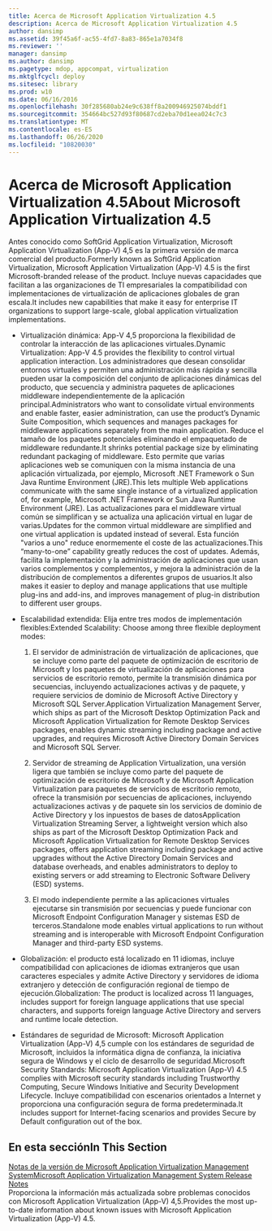 ```yaml
---
title: Acerca de Microsoft Application Virtualization 4.5
description: Acerca de Microsoft Application Virtualization 4.5
author: dansimp
ms.assetid: 39f45a6f-ac55-4fd7-8a83-865e1a7034f8
ms.reviewer: ''
manager: dansimp
ms.author: dansimp
ms.pagetype: mdop, appcompat, virtualization
ms.mktglfcycl: deploy
ms.sitesec: library
ms.prod: w10
ms.date: 06/16/2016
ms.openlocfilehash: 30f285680ab24e9c638ff8a200946925074bddf1
ms.sourcegitcommit: 354664bc527d93f80687cd2eba70d1eea024c7c3
ms.translationtype: MT
ms.contentlocale: es-ES
ms.lasthandoff: 06/26/2020
ms.locfileid: "10820030"
---
```

# <span data-ttu-id="b27c5-103">Acerca de Microsoft Application Virtualization 4.5</span><span class="sxs-lookup"><span data-stu-id="b27c5-103">About Microsoft Application Virtualization 4.5</span></span>


<span data-ttu-id="b27c5-104">Antes conocido como SoftGrid Application Virtualization, Microsoft Application Virtualization (App-V) 4,5 es la primera versión de marca comercial del producto.</span><span class="sxs-lookup"><span data-stu-id="b27c5-104">Formerly known as SoftGrid Application Virtualization, Microsoft Application Virtualization (App-V) 4.5 is the first Microsoft-branded release of the product.</span></span> <span data-ttu-id="b27c5-105">Incluye nuevas capacidades que facilitan a las organizaciones de TI empresariales la compatibilidad con implementaciones de virtualización de aplicaciones globales de gran escala.</span><span class="sxs-lookup"><span data-stu-id="b27c5-105">It includes new capabilities that make it easy for enterprise IT organizations to support large-scale, global application virtualization implementations.</span></span>

-   <span data-ttu-id="b27c5-106">Virtualización dinámica: App-V 4,5 proporciona la flexibilidad de controlar la interacción de las aplicaciones virtuales.</span><span class="sxs-lookup"><span data-stu-id="b27c5-106">Dynamic Virtualization: App-V 4.5 provides the flexibility to control virtual application interaction.</span></span> <span data-ttu-id="b27c5-107">Los administradores que desean consolidar entornos virtuales y permiten una administración más rápida y sencilla pueden usar la composición del conjunto de aplicaciones dinámicas del producto, que secuencia y administra paquetes de aplicaciones middleware independientemente de la aplicación principal.</span><span class="sxs-lookup"><span data-stu-id="b27c5-107">Administrators who want to consolidate virtual environments and enable faster, easier administration, can use the product’s Dynamic Suite Composition, which sequences and manages packages for middleware applications separately from the main application.</span></span> <span data-ttu-id="b27c5-108">Reduce el tamaño de los paquetes potenciales eliminando el empaquetado de middleware redundante.</span><span class="sxs-lookup"><span data-stu-id="b27c5-108">It shrinks potential package size by eliminating redundant packaging of middleware.</span></span> <span data-ttu-id="b27c5-109">Esto permite que varias aplicaciones web se comuniquen con la misma instancia de una aplicación virtualizada, por ejemplo, Microsoft .NET Framework o Sun Java Runtime Environment (JRE).</span><span class="sxs-lookup"><span data-stu-id="b27c5-109">This lets multiple Web applications communicate with the same single instance of a virtualized application of, for example, Microsoft .NET Framework or Sun Java Runtime Environment (JRE).</span></span> <span data-ttu-id="b27c5-110">Las actualizaciones para el middleware virtual común se simplifican y se actualiza una aplicación virtual en lugar de varias.</span><span class="sxs-lookup"><span data-stu-id="b27c5-110">Updates for the common virtual middleware are simplified and one virtual application is updated instead of several.</span></span> <span data-ttu-id="b27c5-111">Esta función "varios a uno" reduce enormemente el coste de las actualizaciones.</span><span class="sxs-lookup"><span data-stu-id="b27c5-111">This “many-to-one” capability greatly reduces the cost of updates.</span></span> <span data-ttu-id="b27c5-112">Además, facilita la implementación y la administración de aplicaciones que usan varios complementos y complementos, y mejora la administración de la distribución de complementos a diferentes grupos de usuarios.</span><span class="sxs-lookup"><span data-stu-id="b27c5-112">It also makes it easier to deploy and manage applications that use multiple plug-ins and add-ins, and improves management of plug-in distribution to different user groups.</span></span>

-   <span data-ttu-id="b27c5-113">Escalabilidad extendida: Elija entre tres modos de implementación flexibles:</span><span class="sxs-lookup"><span data-stu-id="b27c5-113">Extended Scalability: Choose among three flexible deployment modes:</span></span>

    1.  <span data-ttu-id="b27c5-114">El servidor de administración de virtualización de aplicaciones, que se incluye como parte del paquete de optimización de escritorio de Microsoft y los paquetes de virtualización de aplicaciones para servicios de escritorio remoto, permite la transmisión dinámica por secuencias, incluyendo actualizaciones activas y de paquete, y requiere servicios de dominio de Microsoft Active Directory y Microsoft SQL Server.</span><span class="sxs-lookup"><span data-stu-id="b27c5-114">Application Virtualization Management Server, which ships as part of the Microsoft Desktop Optimization Pack and Microsoft Application Virtualization for Remote Desktop Services packages, enables dynamic streaming including package and active upgrades, and requires Microsoft Active Directory Domain Services and Microsoft SQL Server.</span></span>

    2.  <span data-ttu-id="b27c5-115">Servidor de streaming de Application Virtualization, una versión ligera que también se incluye como parte del paquete de optimización de escritorio de Microsoft y de Microsoft Application Virtualization para paquetes de servicios de escritorio remoto, ofrece la transmisión por secuencias de aplicaciones, incluyendo actualizaciones activas y de paquete sin los servicios de dominio de Active Directory y los inpuestos de bases de datos</span><span class="sxs-lookup"><span data-stu-id="b27c5-115">Application Virtualization Streaming Server, a lightweight version which also ships as part of the Microsoft Desktop Optimization Pack and Microsoft Application Virtualization for Remote Desktop Services packages, offers application streaming including package and active upgrades without the Active Directory Domain Services and database overheads, and enables administrators to deploy to existing servers or add streaming to Electronic Software Delivery (ESD) systems.</span></span>

    3.  <span data-ttu-id="b27c5-116">El modo independiente permite a las aplicaciones virtuales ejecutarse sin transmisión por secuencias y puede funcionar con Microsoft Endpoint Configuration Manager y sistemas ESD de terceros.</span><span class="sxs-lookup"><span data-stu-id="b27c5-116">Standalone mode enables virtual applications to run without streaming and is interoperable with Microsoft Endpoint Configuration Manager and third-party ESD systems.</span></span>

-   <span data-ttu-id="b27c5-117">Globalización: el producto está localizado en 11 idiomas, incluye compatibilidad con aplicaciones de idiomas extranjeros que usan caracteres especiales y admite Active Directory y servidores de idioma extranjero y detección de configuración regional de tiempo de ejecución.</span><span class="sxs-lookup"><span data-stu-id="b27c5-117">Globalization: The product is localized across 11 languages, includes support for foreign language applications that use special characters, and supports foreign language Active Directory and servers and runtime locale detection.</span></span>

-   <span data-ttu-id="b27c5-118">Estándares de seguridad de Microsoft: Microsoft Application Virtualization (App-V) 4,5 cumple con los estándares de seguridad de Microsoft, incluidos la informática digna de confianza, la iniciativa segura de Windows y el ciclo de desarrollo de seguridad.</span><span class="sxs-lookup"><span data-stu-id="b27c5-118">Microsoft Security Standards: Microsoft Application Virtualization (App-V) 4.5 complies with Microsoft security standards including Trustworthy Computing, Secure Windows Initiative and Security Development Lifecycle.</span></span> <span data-ttu-id="b27c5-119">Incluye compatibilidad con escenarios orientados a Internet y proporciona una configuración segura de forma predeterminada.</span><span class="sxs-lookup"><span data-stu-id="b27c5-119">It includes support for Internet-facing scenarios and provides Secure by Default configuration out of the box.</span></span>

## <span data-ttu-id="b27c5-120">En esta sección</span><span class="sxs-lookup"><span data-stu-id="b27c5-120">In This Section</span></span>


<a href="" id="microsoft-application-virtualization-management-system-release-notes"></a>[<span data-ttu-id="b27c5-121">Notas de la versión de Microsoft Application Virtualization Management System</span><span class="sxs-lookup"><span data-stu-id="b27c5-121">Microsoft Application Virtualization Management System Release Notes</span></span>](microsoft-application-virtualization-management-system-release-notes.md)  
<span data-ttu-id="b27c5-122">Proporciona la información más actualizada sobre problemas conocidos con Microsoft Application Virtualization (App-V) 4,5.</span><span class="sxs-lookup"><span data-stu-id="b27c5-122">Provides the most up-to-date information about known issues with Microsoft Application Virtualization (App-V) 4.5.</span></span>

 

 





